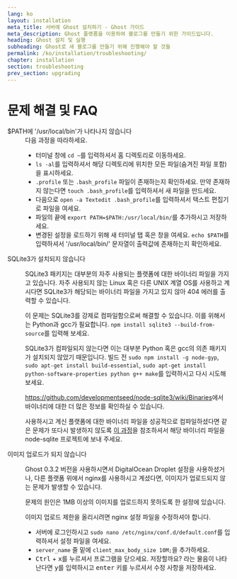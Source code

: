 ```yaml
---
lang: ko
layout: installation
meta_title: 서버에 Ghost 설치하기 - Ghost 가이드
meta_description: Ghost 플랫폼을 이용하여 블로그를 만들기 위한 가이드입니다.
heading: Ghost 설치 및 실행
subheading: Ghost로 새 블로그를 만들기 위해 진행해야 할 것들
permalink: /ko/installation/troubleshooting/
chapter: installation
section: troubleshooting
prev_section: upgrading
---
```



# 문제 해결 및 FAQ <a id="troubleshooting"></a>

<dl>
    <dt id="export-path">$PATH에 '/usr/local/bin'가 나타나지 않습니다</dt>
    <dd>다음 과정을 따라하세요.
        <ul>
            <li>터미널 창에 <code>cd ~</code>를 입력하셔서 홈 디렉토리로 이동하세요.</li>
            <li><code>ls -al</code>를 입력하셔서 해당 디렉토리에 위치한 모든 파일(숨겨진 파일 포함)을 표시하세요.</li>
            <li><code class="path">.profile</code> 또는 <code class="path">.bash_profile</code> 파일이 존재하는지 확인하세요. 만약 존재하지 않는다면 <code>touch .bash_profile</code>를 입력하셔서 새 파일을 만드세요.</li>
            <li>다음으로 <code>open -a Textedit .bash_profile</code>를 입력하셔서 텍스트 편집기로 파일을 여세요.</li>
            <li>파일의 끝에 <code>export PATH=$PATH:/usr/local/bin/</code>를 추가하시고 저장하세요.</li>
            <li>변경된 설정을 로드하기 위해 새 터미널 탭 혹은 창을 여세요. <code>echo $PATH</code>를 입력하셔서 '/usr/local/bin/' 문자열이 출력값에 존재하는지 확인하세요.</li>
        </ul>
    </dd>
    <dt id="sqlite3-errors">SQLite3가 설치되지 않습니다</dt>
    <dd>
        <p>SQLite3 패키지는 대부분의 자주 사용되는 플랫폼에 대한 바이너리 파일을 가지고 있습니다. 자주 사용되지 않는 Linux 혹은 다른 UNIX 계열 OS를 사용하고 계시다면 SQLite3가 해당되는 바이너리 파일을 가지고 있지 않아 404 에러를 출력할 수 있습니다.</p>
        <p>이 문제는 SQLite3를 강제로 컴파일함으로써 해결할 수 있습니다. 이를 위해서는 Python과 gcc가 필요합니다. <code>npm install sqlite3 --build-from-source</code>를 입력해 보세요.</p>
        <p>SQLite3가 컴파일되지 않는다면 이는 대부분 Python 혹은 gcc의 의존 패키지가 설치되지 않았기 때문입니다. 빌드 전 <code>sudo npm install -g node-gyp</code>, <code>sudo apt-get install build-essential</code>, <code>sudo apt-get install python-software-properties python g++ make</code>를 입력하시고 다시 시도해 보세요.</p>
        <p><a href="https://github.com/developmentseed/node-sqlite3/wiki/Binaries">https://github.com/developmentseed/node-sqlite3/wiki/Binaries</a>에서 바이너리에 대한 더 많은 정보를 확인하실 수 있습니다.</p>
        <p>사용하시고 계신 플랫폼에 대한 바이너리 파일을 성공적으로 컴파일하셨다면 같은 문제가 또다시 발생하지 않도록 <a href="https://github.com/developmentseed/node-sqlite3/wiki/Binaries#creating-new-binaries">이 과정</a>을 참조하셔서 해당 바이너리 파일을 node-sqlite 프로젝트에 보내 주세요.</p>
    </dd>
    <dt id="image-uploads">이미지 업로드가 되지 않습니다</dt>
    <dd>
        <p>Ghost 0.3.2 버전을 사용하시면서 DigitalOcean Droplet 설정을 사용하셨거나, 다른 플랫폼 위에서 nginx를 사용하시고 계셨다면, 이미지가 업로드되지 않는 문제가 발생할 수 있습니다.</p>
        <p>문제의 원인은 1MB 이상의 이미지를 업로드하지 못하도록 한 설정에 있습니다.</p>
        <p>이미지 업로드 제한을 올리시려면 nginx 설정 파일을 수정하셔야 합니다.</p>
        <ul>
            <li>서버에 로그인하시고 <code>sudo nano /etc/nginx/conf.d/default.conf</code>를 입력하셔서 설정 파일을 여세요.</li>
            <li><code>server_name</code> 줄 밑에 <code>client_max_body_size 10M;</code>을 추가하세요.</li>
            <li><kbd>Ctrl</kbd> + <kbd>x</kbd>를 누르셔서 프로그램을 닫으세요. 저장할까요? 라는 물음이 나타난다면 <kbd>y</kbd>를 입력하시고 <kbd>enter</kbd> 키를 누르셔서 수정 사항을 저장하세요.</li>
        </ul>
    </dd>
</dl>

